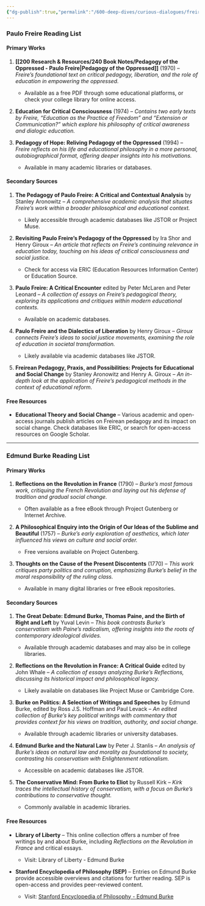 ```yaml
---
{"dg-publish":true,"permalink":"/600-deep-dives/curious-dialogues/freire-and-burke/freire-and-burke-reading-list/"}
---
```


### **Paulo Freire Reading List**

#### Primary Works

1. **[[200 Research & Resources/240 Book Notes/Pedagogy of the Oppressed - Paulo Freire\|Pedagogy of the Oppressed]]** (1970) – _Freire’s foundational text on critical pedagogy, liberation, and the role of education in empowering the oppressed._
    
    - Available as a free PDF through some educational platforms, or check your college library for online access.
2. **Education for Critical Consciousness** (1974) – _Contains two early texts by Freire, “Education as the Practice of Freedom” and “Extension or Communication?” which explore his philosophy of critical awareness and dialogic education._
    
3. **Pedagogy of Hope: Reliving Pedagogy of the Oppressed** (1994) – _Freire reflects on his life and educational philosophy in a more personal, autobiographical format, offering deeper insights into his motivations._
    
    - Available in many academic libraries or databases.

#### Secondary Sources

1. **The Pedagogy of Paulo Freire: A Critical and Contextual Analysis** by Stanley Aronowitz – _A comprehensive academic analysis that situates Freire’s work within a broader philosophical and educational context._
    
    - Likely accessible through academic databases like JSTOR or Project Muse.
2. **Revisiting Paulo Freire’s Pedagogy of the Oppressed** by Ira Shor and Henry Giroux – _An article that reflects on Freire’s continuing relevance in education today, touching on his ideas of critical consciousness and social justice._
    
    - Check for access via ERIC (Education Resources Information Center) or Education Source.
3. **Paulo Freire: A Critical Encounter** edited by Peter McLaren and Peter Leonard – _A collection of essays on Freire’s pedagogical theory, exploring its applications and critiques within modern educational contexts._
    
    - Available on academic databases.
4. **Paulo Freire and the Dialectics of Liberation** by Henry Giroux – _Giroux connects Freire’s ideas to social justice movements, examining the role of education in societal transformation._
    
    - Likely available via academic databases like JSTOR.
5. **Freirean Pedagogy, Praxis, and Possibilities: Projects for Educational and Social Change** by Stanley Aronowitz and Henry A. Giroux – _An in-depth look at the application of Freire’s pedagogical methods in the context of educational reform._
    

#### Free Resources

- **Educational Theory and Social Change** – Various academic and open-access journals publish articles on Freirean pedagogy and its impact on social change. Check databases like ERIC, or search for open-access resources on Google Scholar.

---

### **Edmund Burke Reading List**

#### Primary Works

1. **Reflections on the Revolution in France** (1790) – _Burke’s most famous work, critiquing the French Revolution and laying out his defense of tradition and gradual social change._
    
    - Often available as a free eBook through Project Gutenberg or Internet Archive.
2. **A Philosophical Enquiry into the Origin of Our Ideas of the Sublime and Beautiful** (1757) – _Burke’s early exploration of aesthetics, which later influenced his views on culture and social order._
    
    - Free versions available on Project Gutenberg.
3. **Thoughts on the Cause of the Present Discontents** (1770) – _This work critiques party politics and corruption, emphasizing Burke’s belief in the moral responsibility of the ruling class._
    
    - Available in many digital libraries or free eBook repositories.

#### Secondary Sources

1. **The Great Debate: Edmund Burke, Thomas Paine, and the Birth of Right and Left** by Yuval Levin – _This book contrasts Burke’s conservatism with Paine’s radicalism, offering insights into the roots of contemporary ideological divides._
    
    - Available through academic databases and may also be in college libraries.
2. **Reflections on the Revolution in France: A Critical Guide** edited by John Whale – _A collection of essays analyzing Burke’s _Reflections_, discussing its historical impact and philosophical legacy._
    
    - Likely available on databases like Project Muse or Cambridge Core.
3. **Burke on Politics: A Selection of Writings and Speeches** by Edmund Burke, edited by Ross J.S. Hoffman and Paul Levack – _An edited collection of Burke’s key political writings with commentary that provides context for his views on tradition, authority, and social change._
    
    - Available through academic libraries or university databases.
4. **Edmund Burke and the Natural Law** by Peter J. Stanlis – _An analysis of Burke’s ideas on natural law and morality as foundational to society, contrasting his conservatism with Enlightenment rationalism._
    
    - Accessible on academic databases like JSTOR.
5. **The Conservative Mind: From Burke to Eliot** by Russell Kirk – _Kirk traces the intellectual history of conservatism, with a focus on Burke’s contributions to conservative thought._
    
    - Commonly available in academic libraries.

#### Free Resources

- **Library of Liberty** – This online collection offers a number of free writings by and about Burke, including _Reflections on the Revolution in France_ and critical essays.
    
    - Visit: Library of Liberty - Edmund Burke
- **Stanford Encyclopedia of Philosophy (SEP)** – Entries on Edmund Burke provide accessible overviews and citations for further reading. SEP is open-access and provides peer-reviewed content.
    
    - Visit: [Stanford Encyclopedia of Philosophy - Edmund Burke](https://plato.stanford.edu/entries/burke/)